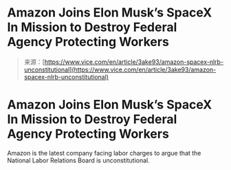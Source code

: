 <!--yml
category: 未分类
date: 2024-05-27 14:54:46
-->

# Amazon Joins Elon Musk’s SpaceX In Mission to Destroy Federal Agency Protecting Workers

> 来源：[https://www.vice.com/en/article/3ake93/amazon-spacex-nlrb-unconstitutional](https://www.vice.com/en/article/3ake93/amazon-spacex-nlrb-unconstitutional)

 # Amazon Joins Elon Musk’s SpaceX In Mission to Destroy Federal Agency Protecting Workers 

Amazon is the latest company facing labor charges to argue that the National Labor Relations Board is unconstitutional.